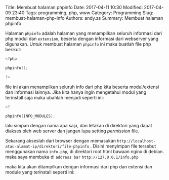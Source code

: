 Title: Membuat halaman phpinfo
Date: 2017-04-11 10:30
Modified: 2017-04-09 23:40
Tags: programming, php, www
Category: Programming
Slug: membuat-halaman-php-info
Authors: andy.zs
Summary: Membuat halaman phpinfo

Halaman `phpinfo` adalah halaman yang menampilkan seluruh informasi dari php modul dan `extension`, beserta dengan informasi dari webserver yang digunakan.
Untuk membuat halaman `phpinfo` ini maka buatlah file php berikut:


```c
<?php

phpinfo();

?>
``` 
file ini akan menampilkan seluruh info dari php kita beserta modul/extensi dan informasi lainnya. 
Jika kita hanya ingin mengetahui modul yang terinstall saja maka ubahlah menjadi seperti ini:
```c
<?

phpinfo(INFO_MODULES);
```

lalu simpan dengan nama apa saja, dan letakan di direktori yang dapat diakses oleh web server dan jangan lupa setting *permission* file.

Sekarang akseslah dari browser dengan memasukan `http://localhost-atau-alamat-ip/direktori/file-phpinfo` .
Disini menyimpan file tersebut menggunakan nama `info.php`, di direktori root html bawaan nginx di debian. maka saya membuka di `address bar`
```http://127.0.0.1/info.php```

maka kita akan ditampilkan dengan
informasi dari php dan extensi dan module yang terinstall seperti ini:





